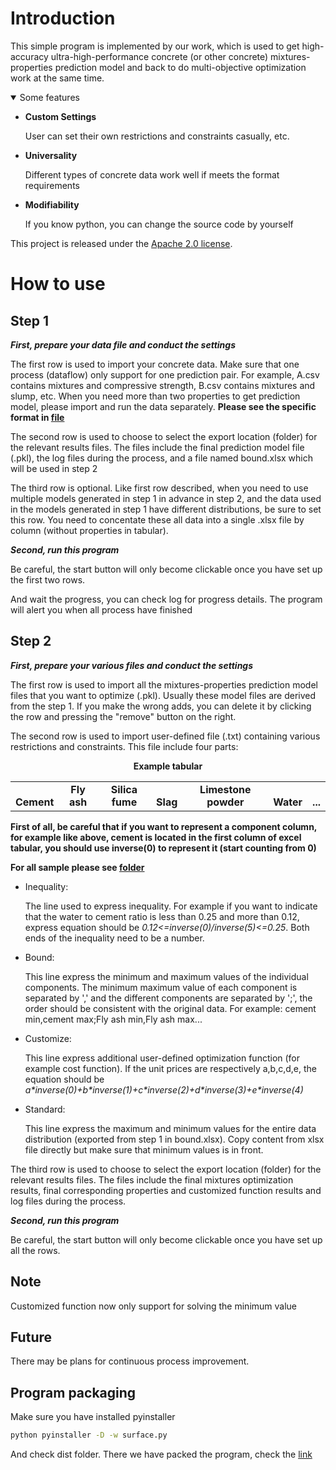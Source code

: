 # Introduction
This simple program is implemented by our work, which is used to get high-accuracy ultra-high-performance concrete (or other concrete) mixtures-properties prediction model and back to do multi-objective optimization work at the same time. 

<details open>
<summary>Some features</summary>
  
- **Custom Settings**
  
  User can set their own restrictions and constraints casually, etc.
 
- **Universality**
  
  Different types of concrete data work well if meets the format requirements
  
- **Modifiability**
  
  If you know python, you can change the source code by yourself

This project is released under the [Apache 2.0 license](./LICENSE).
</details>

# How to use
## Step 1
***First, prepare your data file and conduct the settings***

The first row is used to import your concrete data. Make sure that one process (dataflow) only support for one prediction pair. For example, A.csv contains mixtures     and compressive strength, B.csv contains mixtures and slump, etc. When you need more than two properties to get prediction model, please import and run the data separately. **Please see the specific format in [file](sample/tabular.xlsx)**

The second row is used to choose to select the export location (folder) for the relevant results files. The files include the final prediction model file (.pkl), the log files during the process, and a file named bound.xlsx which will be used in step 2

The third row is optional. Like first row described, when you need to use multiple models generated in step 1 in advance in step 2, and the data used in the models generated in step 1 have different distributions, be sure to set this row. You need to concentate these all data into a single .xlsx file by column (without properties in tabular).

***Second, run this program***

Be careful, the start button will only become clickable once you have set up the first two rows.

And wait the progress, you can check log for progress details. The program will alert you when all process have finished

## Step 2
***First, prepare your various files and conduct the settings***

The first row is used to import all the mixtures-properties prediction model files that you want to optimize (.pkl). Usually these model files are derived from the step 1. If you make the wrong adds, you can delete it by clicking the row and pressing the "remove" button on the right.

The second row is used to import user-defined file (.txt) containing various restrictions and constraints. This file include four parts:

<div align="center">
  <b>Example tabular</b>
</div>
<table align="center">
  <tbody>
    <tr align="center" valign="bottom">
      <td>
        <b>Cement</b>
      </td>
      <td>
        <b>Fly ash</b>
      </td>
      <td>
        <b>Silica fume</b>
      </td>
      <td>
        <b>Slag</b>
      </td>
      <td>
        <b>Limestone powder</b>
      </td>
      <td>
        <b>Water</b>
      </td>
      <td>
        <b>...</b>
      </td>
    </tr>
  </tbody>
</table>

**First of all, be careful that if you want to represent a component column, for example like above, cement is located in the first column of excel tabular, you should use inverse(0) to represent it (start counting from 0)**

**For all sample please see [folder](sample)**

- Inequality: 

  The line used to express inequality. For example if you want to indicate that the water to cement ratio is less than 0.25 and more than 0.12, express equation should be *0.12<=inverse(0)/inverse(5)<=0.25*. Both ends of the inequality need to be a number.
  
- Bound:

  This line express the minimum and maximum values of the individual components. The minimum maximum value of each component is separated by ',' and the different components are separated by ';', the order should be consistent with the original data. For example: cement min,cement max;Fly ash min,Fly ash max...
  
- Customize:

  This line express additional user-defined optimization function (for example cost function). If the unit prices are respectively a,b,c,d,e, the equation should be *a\*inverse(0)+b\*inverse(1)+c\*inverse(2)+d\*inverse(3)+e\*inverse(4)*
  
- Standard:

  This line express the maximum and minimum values for the entire data distribution (exported from step 1 in bound.xlsx). Copy content from xlsx file directly but make sure that minimum values is in front.
  
The third row is used to choose to select the export location (folder) for the relevant results files. The files include the final mixtures optimization results, final corresponding properties and customized function results and log files during the process.

***Second, run this program***

Be careful, the start button will only become clickable once you have set up all the rows.

## Note
Customized function now only support for solving the minimum value

## Future
There may be plans for continuous process improvement.

## Program packaging

Make sure you have installed pyinstaller

```Bash
python pyinstaller -D -w surface.py
```

And check dist folder. There we have packed the program, check the [link](./program_link)
